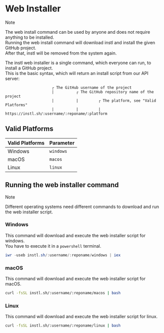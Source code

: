 # Web Installer

> [!NOTE] 
> The web install command can be used by anyone and does not require anything to be installed.  
> Running the web install command will download instl and install the given GitHub project.  
> After that, instl will be removed from the system again.

The instl web installer is a single command, which everyone can run, to install a GitHub project.  
This is the basic syntax, which will return an install script from our API server:

```
                     ┌ The GitHub username of the project
                     |          ┌ The GitHub repository name of the project
                     |          |         ┌ The platform, see "Valid Platforms"
                     |          |         |
https://instl.sh/:username/:reponame/:platform
```

## Valid Platforms

|Valid Platforms|Parameter|
|---------------|---------|
|Windows|`windows`|
|macOS|`macos`|
|Linux|`linux`|

## Running the web installer command

> [!NOTE]
> Different operating systems need different commands to download and run the web installer script.

### Windows

This command will download and execute the web installer script for windows.  
You have to execute it in a `powershell` terminal.

```powershell
iwr -useb instl.sh/:username/:reponame/windows | iex
```

### macOS

This command will download and execute the web installer script for macOS.

```bash
curl -fsSL instl.sh/:username/:reponame/macos | bash
```

### Linux

This command will download and execute the web installer script for linux.

```bash
curl -fsSL instl.sh/:username/:reponame/linux | bash
```
